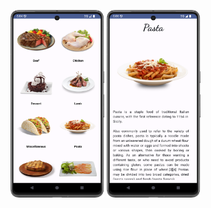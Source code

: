 <p align="centre">
    <img src="Images/1.png" width="150" height="300">
    <img src="Images/2.png" width="150" height="300">
</p>